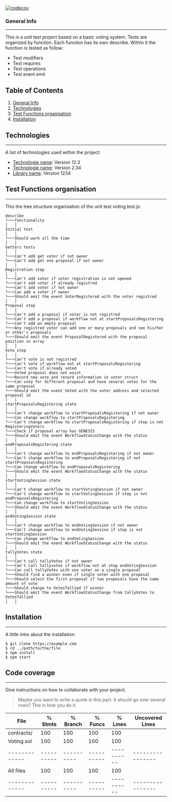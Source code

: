 [![codecov](https://codecov.io/gh/fabcoulon/unittests/branch/main/graph/badge.svg?token=MFHIKCXHO5)](https://codecov.io/gh/fabcoulon/unittests)


### General Info
***
This is a unit test project based on a basic voting system. Tests are organized by function.
Each function has its own describe. Within it the function is tested as follow:
- Test modifiers
- Test requires
- Test operations
- Test event emit

## Table of Contents
1. [General Info](#general-info)
2. [Technologies](#technologies)
3. [Test Functions organisation](#test-function-organisation)
4. [Installation](#installation)

## Technologies
***
A list of technologies used within the project:
* [Technologie name](https://example.com): Version 12.3 
* [Technologie name](https://example.com): Version 2.34
* [Library name](https://example.com): Version 1234

## Test Functions organisation
***
This the tree structure organisation of the unit test voting.test.js:

```
describe
└───functionality
│   │   
Initial test
│   │
└───Should work all the time
│   │ 
Getters tests
│   │
└───Can't add get voter if not owner
└───Can't add get one proposal if not owner
│   │ 
Registration step
│   │
└───Can't add voter if voter registration is not opened
└───Can't add voter if already registred
└───Can't add voter if not owner
└───Can add a voter if owner
└───Should emit the event VoterRegistered with the voter registred
│   │ 
Proposal step
│   │
└───Can't add a proposal if voter is not registred
└───Can't add a proposal if workflow not at startProposalsRegistering
└───Can't add an empty proposal
└───Any registred voter can add one or many proposals and see his/her or other's proposals
└───Should emit the event ProposalRegistered with the proposal position in array
│   │ 
Vote step
│   │
└───Can't vote is not registred
└───Can't vote if workflow not at startProposalsRegistering
└───Can't vote if already voted
└───Voted proposal does not exist
└───Record new vote and record information in voter struct
└───Can vote for different proposal and have several votes for the same proposal
└───Should emit the event Voted with the voter address and selected proposal id
│   │ 
startProposalsRegistering state
│   │
└───Can't change workflow to startProposalsRegistering if not owner
└───Can change workflow to startProposalsRegistering
└───Can't change workflow to startProposalsRegistering if step is not RegisteringVoters
└───Check if proposal array has GENESIS
└───Should emit the event WorkflowStatusChange with the status
│   │ 
endProposalsRegistering state
│   │
└───Can't change workflow to endProposalsRegistering if not owner
└───Can't change workflow to endProposalsRegistering if not startProposalsRegistering
└───Can change workflow to endProposalsRegistering
└───Should emit the event WorkflowStatusChange with the status
│   │ 
startVotingSession state
│   │
└───Can't change workflow to startVotingSession if not owner
└───Can't change workflow to startVotingSession if step is not endProposalsRegistering
└───Can change workflow to startVotingSession
└───Should emit the event WorkflowStatusChange with the status
│   │ 
endVotingSession state
│   │
└───Can't change workflow to endVotingSession if not owner
└───Can't change workflow to endVotingSession if step is not startVotingSession
└───Can change workflow to endVotingSession
└───Should emit the event WorkflowStatusChange with the status
│   │ 
tallyVotes state
│   │
└───Can't call tallyVotes if not owner
└───Can't call tallyvotes if workflow not at step endVotingSession
└───Can call tallyVotes with one voter on a single proposal
└───Should find a winner even if single voter with one proposal
└───Should select the first proposal if two proposals have the same amount of vote
└───Should change to VotesTallied if winner
└───Should emit the event WorkflowStatusChange from tallyVotes to VotesTallied
│   │ 
```

## Installation
***
A little intro about the installation. 
```
$ git clone https://example.com
$ cd ../path/to/the/file
$ npm install
$ npm start
```

## Code coverage
***
Give instructions on how to collaborate with your project.
> Maybe you want to write a quote in this part. 
> It should go over several rows?
> This is how you do it.

File         |  % Stmts | % Branch |  % Funcs |  % Lines |Uncovered Lines |
-------------|----------|----------|----------|----------|----------------|
 contracts/  |      100 |      100 |      100 |      100 |                |
  Voting.sol |      100 |      100 |      100 |      100 |                |
-------------|----------|----------|----------|----------|----------------|
All files    |      100 |      100 |      100 |      100 |                |
-------------|----------|----------|----------|----------|----------------|
